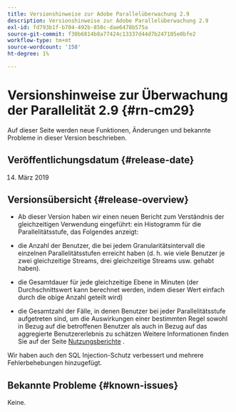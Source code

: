 ```yaml
---
title: Versionshinweise zur Adobe Parallelüberwachung 2.9
description: Versionshinweise zur Adobe Parallelüberwachung 2.9
exl-id: fd793b1f-b704-492b-850c-dae6478b575a
source-git-commit: f30b6814b8a77424c13337d44d7b247105e0bfe2
workflow-type: tm+mt
source-wordcount: '158'
ht-degree: 1%

---
```


# Versionshinweise zur Überwachung der Parallelität 2.9 {#rn-cm29}

Auf dieser Seite werden neue Funktionen, Änderungen und bekannte Probleme in dieser Version beschrieben.

## Veröffentlichungsdatum {#release-date}

14. März 2019


## Versionsübersicht {#release-overview}

* Ab dieser Version haben wir einen neuen Bericht zum Verständnis der gleichzeitigen Verwendung eingeführt: ein Histogramm für die Parallelitätsstufe, das Folgendes anzeigt:

* die Anzahl der Benutzer, die bei jedem Granularitätsintervall die einzelnen Parallelitätsstufen erreicht haben (d. h. wie viele Benutzer je zwei gleichzeitige Streams, drei gleichzeitige Streams usw. gehabt haben).
* die Gesamtdauer für jede gleichzeitige Ebene in Minuten (der Durchschnittswert kann berechnet werden, indem dieser Wert einfach durch die obige Anzahl geteilt wird)
* die Gesamtzahl der Fälle, in denen Benutzer bei jeder Parallelitätsstufe aufgetreten sind, um die Auswirkungen einer bestimmten Regel sowohl in Bezug auf die betroffenen Benutzer als auch in Bezug auf das aggregierte Benutzererlebnis zu schätzen
Weitere Informationen finden Sie auf der Seite [Nutzungsberichte](/help/concurrency-monitoring/cm-usage-reports.md) .

Wir haben auch den SQL Injection-Schutz verbessert und mehrere Fehlerbehebungen hinzugefügt.

## Bekannte Probleme {#known-issues}

Keine.
